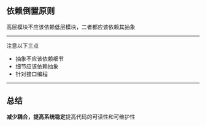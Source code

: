 ## 依赖倒置原则

高层模块不应该依赖低层模块，二者都应该依赖其抽象
___
注意以下三点
+ 抽象不应该依赖细节
+ 细节应该依赖抽象
+ 针对接口编程

___
## 总结
**减少耦合，提高系统稳定**提高代码的可读性和可维护性
